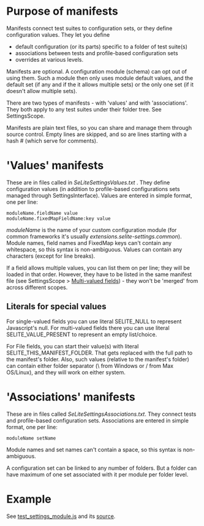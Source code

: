 

# Purpose of manifests #
Manifests connect test suites to configuration sets, or they define configuration values. They let you define
  * default configuration (or its parts) specific to a folder of test suite(s)
  * associations between tests and profile-based configuration sets
  * overrides at various levels.

Manifests are optional. A configuration module (schema) can opt out of using them. Such a module then only uses module default values, and the default set (if any and if the it allows multiple sets) or the only one set (if it doesn't allow multiple sets).

There are two types of manifests - with 'values' and with 'associations'. They both apply to any test suites under their folder tree. See SettingsScope.

Manifests are plain text files, so you can share and manage them through source control. Empty lines are skipped, and so are lines starting with a hash # (which serve for comments).

# 'Values' manifests #
These are in files called in _SeLiteSettingsValues.txt_ . They define configuration values (in addition to profile-based configurations sets managed through SettingsInterface). Values are entered in simple format, one per line:
```
moduleName.fieldName value
moduleName.fixedMapFieldName:key value
```

_moduleName_ is the name of your custom configuration module (for common frameworks it's usually _extensions.selite-settings.common_). Module names, field names and FixedMap keys can't contain any whitespace, so this syntax is non-ambiguous. Values can contain any characters (except for line breaks).

If a field allows multiple values, you can list them on per line; they will be loaded in that order. However, they have to be listed in the same manifest file (see SettingsScope > [Multi-valued fields](SettingsScope#Multi-valued_fields.md)) - they won't be 'merged' from across different scopes.

## Literals for special values ##
For single-valued fields you can use literal SELITE\_NULL to represent Javascript's null. For multi-valued fields there you can use literal SELITE\_VALUE\_PRESENT to represent an empty list/choice.

For File fields, you can start their value(s) with literal SELITE\_THIS\_MANIFEST\_FOLDER. That gets replaced with the full path to the manifest's folder. Also, such values (relative to the manifest's folder) can contain either folder separator (\ from Windows or / from Max OS/Linux), and they will work on either system.

# 'Associations' manifests #
These are in files called _SeLiteSettingsAssociations.txt_. They connect tests and profile-based configuration sets. Associations are entered in simple format, one per line:

`moduleName setName`

Module names and set names can't contain a space, so this syntax is non-ambiguous.

A configuration set can be linked to any number of folders. But a folder can have maximum of one set associated with it per module per folder level.

# Example #
See [test\_settings\_module.js](https://code.google.com/p/selite/source/browse/settings/test_settings_module.js) and its [source](https://selite.googlecode.com/git/settings/test_settings_module.js).